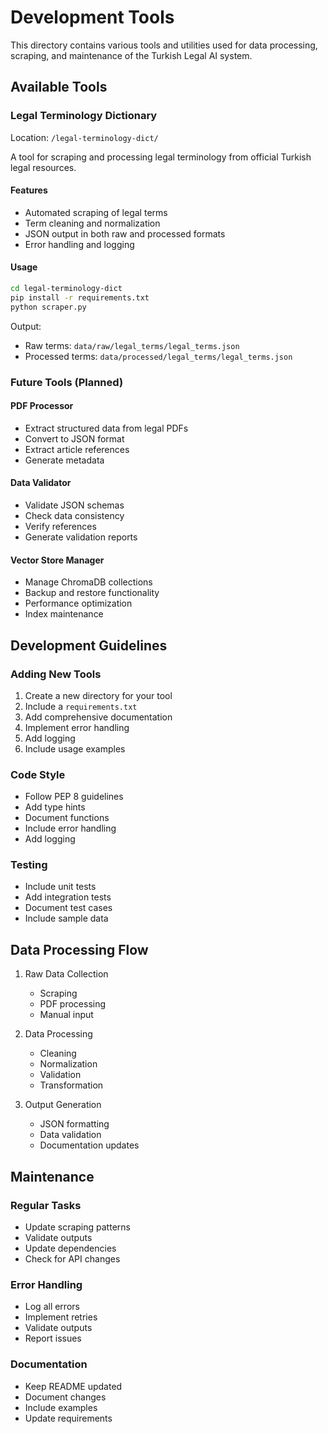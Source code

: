 # Development Tools

This directory contains various tools and utilities used for data processing, scraping, and maintenance of the Turkish Legal AI system.

## Available Tools

### Legal Terminology Dictionary
Location: `/legal-terminology-dict/`

A tool for scraping and processing legal terminology from official Turkish legal resources.

#### Features
- Automated scraping of legal terms
- Term cleaning and normalization
- JSON output in both raw and processed formats
- Error handling and logging

#### Usage
```bash
cd legal-terminology-dict
pip install -r requirements.txt
python scraper.py
```

Output:
- Raw terms: `data/raw/legal_terms/legal_terms.json`
- Processed terms: `data/processed/legal_terms/legal_terms.json`

### Future Tools (Planned)

#### PDF Processor
- Extract structured data from legal PDFs
- Convert to JSON format
- Extract article references
- Generate metadata

#### Data Validator
- Validate JSON schemas
- Check data consistency
- Verify references
- Generate validation reports

#### Vector Store Manager
- Manage ChromaDB collections
- Backup and restore functionality
- Performance optimization
- Index maintenance

## Development Guidelines

### Adding New Tools

1. Create a new directory for your tool
2. Include a `requirements.txt`
3. Add comprehensive documentation
4. Implement error handling
5. Add logging
6. Include usage examples

### Code Style
- Follow PEP 8 guidelines
- Add type hints
- Document functions
- Include error handling
- Add logging

### Testing
- Include unit tests
- Add integration tests
- Document test cases
- Include sample data

## Data Processing Flow

1. Raw Data Collection
   - Scraping
   - PDF processing
   - Manual input

2. Data Processing
   - Cleaning
   - Normalization
   - Validation
   - Transformation

3. Output Generation
   - JSON formatting
   - Data validation
   - Documentation updates

## Maintenance

### Regular Tasks
- Update scraping patterns
- Validate outputs
- Update dependencies
- Check for API changes

### Error Handling
- Log all errors
- Implement retries
- Validate outputs
- Report issues

### Documentation
- Keep README updated
- Document changes
- Include examples
- Update requirements 